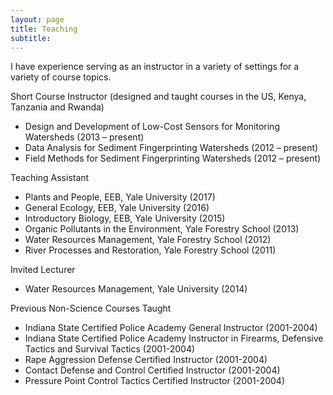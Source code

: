 ```yaml
---
layout: page
title: Teaching
subtitle: 
---
```

I have experience serving as an instructor in a variety of settings for a variety of course topics.

Short Course Instructor (designed and taught courses in the US, Kenya, Tanzania and Rwanda)
 - Design and Development of Low-Cost Sensors for Monitoring Watersheds (2013 – present)
 - Data Analysis for Sediment Fingerprinting Watersheds (2012 – present)
 - Field Methods for Sediment Fingerprinting Watersheds (2012 – present)
 
Teaching Assistant
 - Plants and People, EEB, Yale University (2017)
 - General Ecology, EEB, Yale University (2016)
 - Introductory Biology, EEB, Yale University (2015)
 - Organic Pollutants in the Environment, Yale Forestry School (2013)
 - Water Resources Management, Yale Forestry School (2012)
 - River Processes and Restoration, Yale Forestry School (2011)
 
Invited Lecturer
 - Water Resources Management, Yale University (2014)

Previous Non-Science Courses Taught
 - Indiana State Certified Police Academy General Instructor (2001-2004)
 - Indiana State Certified Police Academy Instructor in Firearms, Defensive Tactics and Survival Tactics (2001-2004)
 - Rape Aggression Defense Certified Instructor (2001-2004)
 - Contact Defense and Control Certified Instructor (2001-2004)
 - Pressure Point Control Tactics Certified Instructor (2001-2004)
